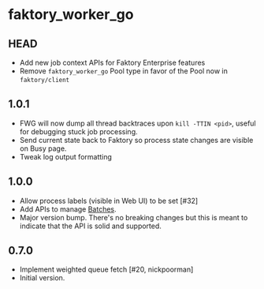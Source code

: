 # faktory\_worker\_go

## HEAD

- Add new job context APIs for Faktory Enterprise features
- Remove `faktory_worker_go` Pool type in favor of the Pool now in `faktory/client`

## 1.0.1

- FWG will now dump all thread backtraces upon `kill -TTIN <pid>`,
  useful for debugging stuck job processing.
- Send current state back to Faktory so process state changes are visible on Busy page.
- Tweak log output formatting

## 1.0.0

- Allow process labels (visible in Web UI) to be set [#32]
- Add APIs to manage [Batches](https://github.com/contribsys/faktory/wiki/Ent-Batches).
- Major version bump.  There's no breaking changes but this is meant to indicate
  that the API is solid and supported.

## 0.7.0

- Implement weighted queue fetch [#20, nickpoorman]
- Initial version.
